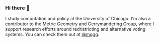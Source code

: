 ### Hi there 👋


I study computation and policy at the University of Chicago. I'm also a contributor to the Metric Geometry and Gerrymandering Group, where I support research efforts around redristricting and alternative voting systems. You can check them out at [@mggg](https://github.com/mggg). 
<!--
**jgibson517/jgibson517** is a ✨ _special_ ✨ repository because its `README.md` (this file) appears on your GitHub profile.

Here are some ideas to get you started:

- 🔭 I’m currently working on ...
- 🌱 I’m currently learning ...
- 👯 I’m looking to collaborate on ...
- 🤔 I’m looking for help with ...
- 💬 Ask me about ...
- 📫 How to reach me: ...
- 😄 Pronouns: ...
- ⚡ Fun fact: ...
-->
